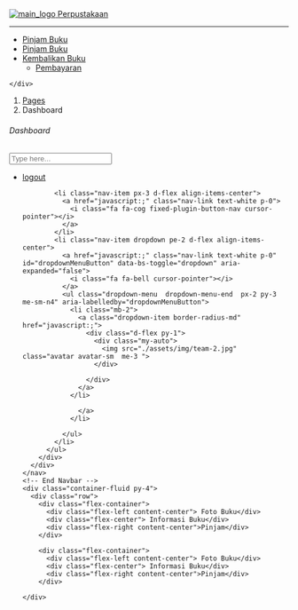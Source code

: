 <!--
=========================================================
* Argon Dashboard 2 - v2.0.4
=========================================================

* Product Page: https://www.creative-tim.com/product/argon-dashboard
* Copyright 2022 Creative Tim (https://www.creative-tim.com)
* Licensed under MIT (https://www.creative-tim.com/license)
* Coded by Creative Tim

=========================================================

* The above copyright notice and this permission notice shall be included in all copies or substantial portions of the Software.
-->
<!DOCTYPE html>
<html lang="en">

<head>
  <meta charset="utf-8" />
  <meta name="viewport" content="width=device-width, initial-scale=1, shrink-to-fit=no">
  <link rel="apple-touch-icon" sizes="76x76" href="./assets/img/apple-icon.png">
  <link rel="icon" type="image/png" href="./assets/img/favicon.png">
  <title>
    Perpustakaan
  </title>
  <!--     Fonts and icons     -->
  <link href="https://fonts.googleapis.com/css?family=Open+Sans:300,400,600,700" rel="stylesheet" />
  <!-- Nucleo Icons -->
  <link href="./assets/css/nucleo-icons.css" rel="stylesheet" />
  <link href="./assets/css/nucleo-svg.css" rel="stylesheet" />
  <!-- Font Awesome Icons -->
  <script src="https://kit.fontawesome.com/42d5adcbca.js" crossorigin="anonymous"></script>
  <link href="./assets/css/nucleo-svg.css" rel="stylesheet" />
  <!-- CSS Files -->
  <link id="pagestyle" href="./assets/css/argon-dashboard.css?v=2.0.4" rel="stylesheet" />
</head>

<body class="g-sidenav-show   bg-gray-100">
  <div class="min-height-75 bg-primary position-absolute w-100"></div>
  <aside class="sidenav bg-white navbar navbar-vertical navbar-expand-xs border-0 border-radius-xl my-3 fixed-start ms-4 " id="sidenav-main">
    <div class="sidenav-header">
      <i class="fas fa-times p-3 cursor-pointer text-secondary opacity-5 position-absolute end-0 top-0 d-none d-xl-none" aria-hidden="true" id="iconSidenav"></i>
      <a class="navbar-brand m-0" href=" https://demos.creative-tim.com/argon-dashboard/pages/dashboard.html " target="_blank">
        <img src="./assets/img/logo-ct-dark.png" class="navbar-brand-img h-100" alt="main_logo">
        <span class="ms-1 font-weight-bold">Perpustakaan</span>
      </a>
    </div>
    <hr class="horizontal dark mt-0">
    <div class="collapse navbar-collapse  w-auto " id="sidenav-collapse-main">
      <ul class="navbar-nav">
        <li class="nav-item">
          <a class="nav-link active" href="./home">
            <div class="icon icon-shape icon-sm border-radius-md text-center me-2 d-flex align-items-center justify-content-center">
              <i class="ni ni-tv-2 text-primary text-sm opacity-10"></i>
            </div>
            <span class="nav-link-text ms-1">Pinjam Buku</span>
          </a>
        </li>
        <li class="nav-item">
          <a class="nav-link " href="/pinjam">
            <div class="icon icon-shape icon-sm border-radius-md text-center me-2 d-flex align-items-center justify-content-center">
              <i class="ni ni-calendar-grid-58 text-warning text-sm opacity-10"></i>
            </div>
            <span class="nav-link-text ms-1">Pinjam Buku</span>
          </a>
        </li>
        <li class="nav-item">
          <a class="nav-link " href="/kembalikan">
            <div class="icon icon-shape icon-sm border-radius-md text-center me-2 d-flex align-items-center justify-content-center">
              <i class="ni ni-calendar-grid-58 text-warning text-sm opacity-10"></i>
            </div>
            <span class="nav-link-text ms-1">Kembalikan Buku</span>
          </a>
          <ul>
            <li class="nav-item">
              <a class="nav-link " href="/pembayaran">
                <div class="icon icon-shape icon-sm border-radius-md text-center me-2 d-flex align-items-center justify-content-center">
                  <i class="ni ni-credit-card text-success text-sm opacity-10"></i>
                </div>
                <span class="nav-link-text ms-1">Pembayaran</span>
              </a>
            </li>
          </ul>
        </li>
      </ul>
    </div>
    
      
    </div>
  </aside>
  <main class="main-content position-relative border-radius-lg ">
    <!-- Navbar -->
    <nav class="navbar navbar-main navbar-expand-lg px-0 mx-4 shadow-none border-radius-xl " id="navbarBlur" data-scroll="false">
      <div class="container-fluid py-1 px-3">
        <nav aria-label="breadcrumb">
          <ol class="breadcrumb bg-transparent mb-0 pb-0 pt-1 px-0 me-sm-6 me-5">
            <li class="breadcrumb-item text-sm"><a class="opacity-5 text-white" href="javascript:;">Pages</a></li>
            <li class="breadcrumb-item text-sm text-white active" aria-current="page">Dashboard</li>
          </ol>
          <h6 class="font-weight-bolder text-white mb-0">Dashboard</h6>
        </nav>
        <div class="collapse navbar-collapse mt-sm-0 mt-2 me-md-0 me-sm-4" id="navbar">
          <div class="ms-md-auto pe-md-3 d-flex align-items-center">
            <div class="input-group">
              <span class="input-group-text text-body"><i class="fas fa-search" aria-hidden="true"></i></span>
              <input type="text" class="form-control" placeholder="Type here...">
            </div>
          </div>
          <ul class="navbar-nav  justify-content-end">
            <li class="nav-item d-flex align-items-center">
              <a href="/logout" class="nav-link text-white font-weight-bold px-0">
                <i class="fa fa-user me-sm-1"></i>
                <span class="d-sm-inline d-none">logout</span>
              </a>
            </li>
           
            <li class="nav-item px-3 d-flex align-items-center">
              <a href="javascript:;" class="nav-link text-white p-0">
                <i class="fa fa-cog fixed-plugin-button-nav cursor-pointer"></i>
              </a>
            </li>
            <li class="nav-item dropdown pe-2 d-flex align-items-center">
              <a href="javascript:;" class="nav-link text-white p-0" id="dropdownMenuButton" data-bs-toggle="dropdown" aria-expanded="false">
                <i class="fa fa-bell cursor-pointer"></i>
              </a>
              <ul class="dropdown-menu  dropdown-menu-end  px-2 py-3 me-sm-n4" aria-labelledby="dropdownMenuButton">
                <li class="mb-2">
                  <a class="dropdown-item border-radius-md" href="javascript:;">
                    <div class="d-flex py-1">
                      <div class="my-auto">
                        <img src="./assets/img/team-2.jpg" class="avatar avatar-sm  me-3 ">
                      </div>
                      
                    </div>
                  </a>
                </li>
               
                  </a>
                </li>
                
              </ul>
            </li>
          </ul>
        </div>
      </div>
    </nav>
    <!-- End Navbar -->
    <div class="container-fluid py-4">
      <div class="row">
        <div class="flex-container">
          <div class="flex-left content-center"> Foto Buku</div>
          <div class="flex-center"> Informasi Buku</div>
          <div class="flex-right content-center">Pinjam</div>
        </div>

        <div class="flex-container">
          <div class="flex-left content-center"> Foto Buku</div>
          <div class="flex-center"> Informasi Buku</div>
          <div class="flex-right content-center">Pinjam</div>
        </div>
            
    </div>
  </main>
  <div class="fixed-plugin">
    <a class="fixed-plugin-button text-dark position-fixed px-3 py-2">
      <i class="fa fa-cog py-2"> </i>
    </a>
    
       
  <!--   Core JS Files   -->
  <script src="./assets/js/core/popper.min.js"></script>
  <script src="./assets/js/core/bootstrap.min.js"></script>
  <script src="./assets/js/plugins/perfect-scrollbar.min.js"></script>
  <script src="./assets/js/plugins/smooth-scrollbar.min.js"></script>
  <script src="./assets/js/plugins/chartjs.min.js"></script>
  
  </script>
  <!-- Github buttons -->
  <script async defer src="https://buttons.github.io/buttons.js"></script>
  <!-- Control Center for Soft Dashboard: parallax effects, scripts for the example pages etc -->
  <script src="./assets/js/argon-dashboard.min.js?v=2.0.4"></script>
</body>

</html>
